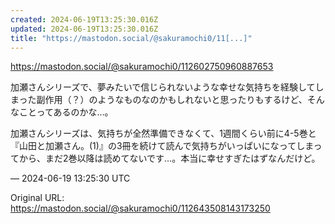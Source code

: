 ```yaml
---
created: 2024-06-19T13:25:30.016Z
updated: 2024-06-19T13:25:30.016Z
title: "https://mastodon.social/@sakuramochi0/11[...]"
---
```


<p><a href="https://mastodon.social/@sakuramochi0/112602750960887653" target="_blank" rel="nofollow noopener" translate="no"><span class="invisible">https://</span><span class="ellipsis">mastodon.social/@sakuramochi0/</span><span class="invisible">112602750960887653</span></a></p><p>加瀬さんシリーズで、夢みたいで信じられないような幸せな気持ちを経験してしまった副作用（？）のようなものなのかもしれないと思ったりもするけど、そんなことってあるのかな…。</p><p>加瀬さんシリーズは、気持ちが全然準備できなくて、1週間くらい前に4-5巻と『山田と加瀬さん。(1)』の3冊を続けて読んで気持ちがいっぱいになってしまってから、まだ2巻以降は読めてないです…。本当に幸せすぎたはずなんだけど。</p>

&mdash; 2024-06-19 13:25:30 UTC

Original URL: https://mastodon.social/@sakuramochi0/112643508143173250
